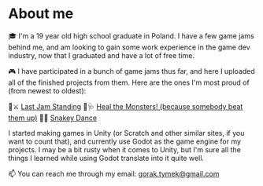 # About me

🎓 I'm a 19 year old high school graduate in Poland. I have a few game jams behind me, and am looking to gain some work experience in the game dev industry, now that I graduated and have a lot of free time.

🎮 I have participated in a bunch of game jams thus far, and here I uploaded all of the finished projects from them. 
Here are the ones I'm most proud of (from newest to oldest):

🍎⚔ [Last Jam Standing](https://github.com/Tymek-Gorak/Last-Stand---game-jam)
👾🩺 [Heal the Monsters! (because somebody beat them up)](https://github.com/Tymek-Gorak/GMTK2023)
🐍🎵 [Snakey Dance](https://github.com/Tymek-Gorak/Snakey-Dance)


I started making games in Unity (or Scratch and other similar sites, if you want to count that), and currently use Godot as the game engine for my projects. I may be a bit rusty when it comes to Unity, but I'm sure all the things I learned while using Godot translate into it quite well. 

📫 You can reach me through my email: gorak.tymek@gmail.com
